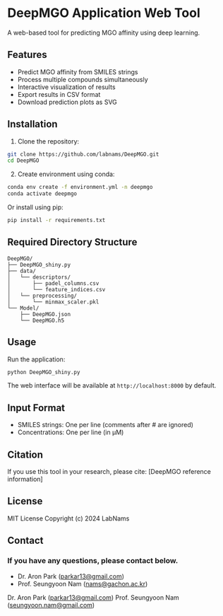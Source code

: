 # DeepMGO Application Web Tool

A web-based tool for predicting MGO affinity using deep learning.

## Features

- Predict MGO affinity from SMILES strings
- Process multiple compounds simultaneously
- Interactive visualization of results
- Export results in CSV format
- Download prediction plots as SVG

## Installation

1. Clone the repository:
```bash
git clone https://github.com/labnams/DeepMGO.git
cd DeepMGO
```

2. Create environment using conda:
```bash
conda env create -f environment.yml -n deepmgo
conda activate deepmgo
```

Or install using pip:
```bash
pip install -r requirements.txt
```

## Required Directory Structure

```
DeepMGO/
├── DeepMGO_shiny.py
├── data/
│   └── descriptors/
│       ├── padel_columns.csv
│       └── feature_indices.csv
│   └── preprocessing/
│       └── minmax_scaler.pkl
└── Model/
    ├── DeepMGO.json
    └── DeepMGO.h5 
```

## Usage

Run the application:
```bash
python DeepMGO_shiny.py
```

The web interface will be available at `http://localhost:8000` by default.

## Input Format

- SMILES strings: One per line (comments after # are ignored)
- Concentrations: One per line (in µM)

## Citation

If you use this tool in your research, please cite:
[DeepMGO reference information]

## License

MIT License
Copyright (c) 2024 LabNams

## Contact
### If you have any questions, please contact below.
- Dr. Aron Park (parkar13@gmail.com)
- Prof. Seungyoon Nam (nams@gachon.ac.kr)


Dr. Aron Park (parkar13@gmail.com)
Prof. Seungyoon Nam (seungyoon.nam@gmail.com)

